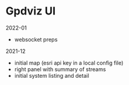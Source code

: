 # Gpdviz UI

2022-01

- websocket preps

2021-12

- initial map (esri api key in a local config file)
- right panel with summary of streams
- initial system listing and detail

